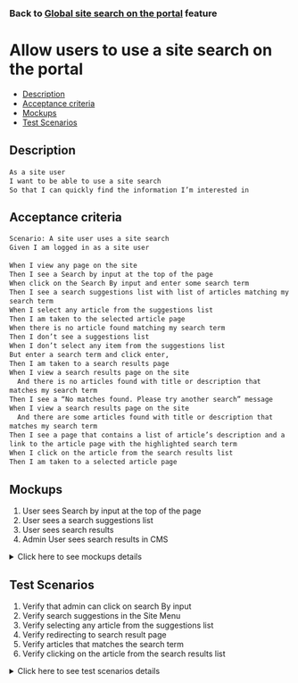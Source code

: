 ### Back to [Global site search on the portal](../../) feature

# Allow users to use a site search on the portal

- [Description](#description)
- [Acceptance criteria](#acceptance-criteria)
- [Mockups](#mockups)
- [Test Scenarios](#test-scenarios)

## Description

    As a site user 
    I want to be able to use a site search  
    So that I can quickly find the information I’m interested in

## Acceptance criteria

    Scenario: A site user uses a site search
    Given I am logged in as a site user

    When I view any page on the site 
    Then I see a Search by input at the top of the page 
    When click on the Search By input and enter some search term
    Then I see a search suggestions list with list of articles matching my search term
    When I select any article from the suggestions list 
    Then I am taken to the selected article page
    When there is no article found matching my search term
    Then I don’t see a suggestions list
    When I don’t select any item from the suggestions list
    But enter a search term and click enter,
    Then I am taken to a search results page
    When I view a search results page on the site 
      And there is no articles found with title or description that matches my search term 
    Then I see a “No matches found. Please try another search” message
    When I view a search results page on the site 
      And there are some articles found with title or description that matches my search term 
    Then I see a page that contains a list of article’s description and a link to the article page with the highlighted search term
    When I click on the article from the search results list 
    Then I am taken to a selected article page

## Mockups

1. User sees Search by input at the top of the page 
2. User sees a search suggestions list
3. User sees search results
4. Admin User sees search results in CMS

<details>
  <summary>Click here to see mockups details</summary>

**1. User sees Search by input at the top of the page:**

![CSearch by input](/products/sport_news_portal/web_application_features/global_site_search/images/site_search.png)

**2. User sees a search suggestions list:**

![Search suggestions list](/products/sport_news_portal/web_application_features/global_site_search/images/site_search_suggestions.png)

**3. User sees search results:**

![Search results](/products/sport_news_portal/web_application_features/global_site_search/images/search_result_in_main_page.png)

**4. Admin User sees search results in CMS:**

![Search results in CMS](/products/sport_news_portal/web_application_features/global_site_search/images/search_result_in_cms_page.png)

</details>

## Test Scenarios

1. Verify that admin can click on search By input
2. Verify search suggestions in the Site Menu
3. Verify selecting any article from the suggestions list
4. Verify redirecting to search result page
5. Verify articles that matches the search term
6. Verify clicking on the article from the search results list

<details>
  <summary>Click here to see test scenarios details</summary>

### **#1. Verify that admin can click on search By input**

|#|Steps|Expected Result
------|-------|----------
|1|Go to the sport news site|
|2|Log in the user account|
|3|Observe the Search By input|A Search By input is situated at the top of the page

### **#2. Verify search suggestions in the Site Menu**

|#|Steps|Expected Result
------|-------|----------
|1|Go to the sport news site|
|2|Log in the user account|
|3|Click on the Search By input|A search suggestions with a list of articles available in the Site Menu appears

### **#3. Verify selecting any article from the suggestions list**

|#|Steps|Expected Result
------|-------|----------
|1|Go to the sport news site|
|2|Log in the user account|
|3|Click on the Search By input|A search suggestions with a list of articles available in the Site Menu appears
|4|Select any article from the suggestions list|The system redirects user to a selected articles page

### **#4. Verify redirecting to search result page**

|#|Steps|Expected Result
------|-------|----------
|1|Go to the sport news site|
|2|Log in the user account|
|3|Click on the Search By input|
|4|Don’t select any article from the suggestions list|
|5|Click Enter|The system redirects me to a search results page

### **#5. Verify articles that matches the search term**

|#|Steps|Expected Result
------|-------|----------
|1|Go to sport site news|
|2|Log in to the user account|
|3|Сlick on the Search By input|
|4|Type some search term|There are some articles found with title or description that matches my search term

### **#6. Verify clicking on the article from the search results list**

|#|Steps|Expected Result
------|-------|----------
|1|Go to sport site news|
|2|Log in to the user account|
|3|Click on Search By input at the top of the page| 
|4|Don’t select any league/team from the suggestions list, but enter a search term and click enter|
|5|Observe search result page|Page that contains a list of article’s description and a link to the article page with the highlighted search term
|6|Click on any link to article from the search results list|User is redirected to a selected article page

</details>
